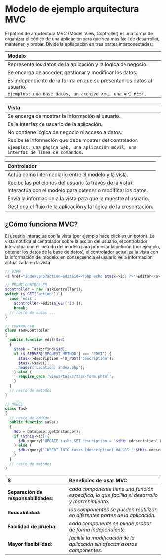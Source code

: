 # Modelo de ejemplo arquitectura MVC

El patron de arquitectura MVC (Model, View, Controller) es una forma de organizar el código de una aplicación para que sea más facil de desarrollar, mantener, y probar. Divide la apliacación en tres partes interconectadas:

| Modelo                                                                 |
| :--------------------------------------------------------------------- |
| Representa los datos de la aplicación y la logica de negocio.          |
| Se encarga de acceder, gestionar y modificar los datos.                |
| Es independiente de la forma en que se presentan los datos al usuario. |
| `Ejemplos: una base datos, un archivo XML, una API REST.`              |

| Vista                                                                                |
| :----------------------------------------------------------------------------------- |
| Se encarga de mostrar la información al usuario.                                     |
| Es la interfaz de usuario de la aplicación.                                          |
| No contiene lógica de negocio ni acceso a datos.                                     |
| Recibe la información que debe mostrar del controlador.                              |
| `Ejemplos: una página web, una aplicación móvil, una interfaz de línea de comandos.` |

| Controlador                                                        |
| :----------------------------------------------------------------- |
| Actúa como intermediario entre el modelo y la vista.               |
| Recibe las peticiones del usuario (a través de la vista).          |
| Interactúa con el modelo para obtener o modificar los datos.       |
| Envía la información a la vista para que la muestre al usuario.    |
| Gestiona el flujo de la aplicación y la lógica de la presentación. |

## ¿Cómo funciona MVC?

El usuario interactua con la vista (por ejemplo hace click en un boton). La vista notifica al
controlador sobre la acción del usuario, el controlador interactúa con el metodo del modelo
para procesar la petición (por ejemplo, obtener los datos de la base de datos), el controlador
actualiza la vista con la información del modelo. en consecuencia el usuario ve la información actualizada en la vista.

```php
// VIEW
<a href="index.php?action=edit&id=<?php echo $task->id; ?>">Editar</a> // <--- click button

```
```php
// FRONT CONTROLLER
$controller = new TaskController();
switch ($_GET['action']) {
  case 'edit':
    $controller->edit($_GET['id']);
    break;
  // resto de casos ...
}

```
```php
// CONTROLLER
class TaskController
{
  public function edit($id)
  {
    $task = Task::find($id);
    if ($_SERVER['REQUEST_METHOD'] === 'POST') {
      $task->description = $_POST['description'];
      $task->save();
      header('Location: index.php');
    } else {
      require_once 'views/tasks/task-form.phtml';
    }
  }
  // resto de metodos
}

```
```php
// MODEL
class Task
{
  // resto de codigo
  public function save()
  {
    $db = Database::getInstance();
    if ($this->id) {
      $db->query("UPDATE tasks SET description = '$this->description' WHERE id = $this->id");
    } else {
      $db->query("INSERT INTO tasks (description) VALUES ('$this->description')");
    }
  }
  // resto de metodos
}
```

| $                                    | Beneficios de usar MVC                                                                         |
| :----------------------------------- | :--------------------------------------------------------------------------------------------- |
| **Separación de responsabilidades**: | _cada componente tiene una función específica, lo que facilita el desarrollo y mantenimiento._ |
| **Reusabilidad**:                    | _los componentes se pueden reutilizar en diferentes partes de la aplicación._                  |
| **Facilidad de prueba**:             | _cada componente se puede probar de forma independiente._                                      |
| **Mayor flexibilidad**:              | _facilita la modificación de la aplicación sin afectar a otros componentes._                   |
